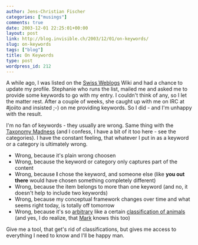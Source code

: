 ```yaml
---
author: Jens-Christian Fischer
categories: ["musings"]
comments: true
date: 2003-12-01 22:25:01+00:00
layout: post
link: http://blog.invisible.ch/2003/12/01/on-keywords/
slug: on-keywords
tags: ["blog"]
title: On Keywords
type: post
wordpress_id: 212
---
```


A while ago, I was listed on the [Swiss Weblogs](http://swissblogs.com/?details=58) Wiki and had a chance to update my profile. Stephanie who runs the list, mailed me and asked me to provide some keywords to go with my entry. I couldn't think of any, so I let the matter rest. After a couple of weeks, she caught up with me on IRC at #joiito and insisted ;-) on me providing keywords. So I did - and I'm unhappy with the result.

I'm no fan of keywords - they usually are wrong. Same thing with the [Taxonomy Madness](http://www.tbray.org/ongoing/When/200x/2003/11/25/TaxonomyMadness) (and I confess, I have a bit of it too here - see the categories). I have the constant feeling, that whatever I put in as a keyword or a category is ultimately wrong.



  * Wrong, because it's plain wrong choosen
  * Wrong, because the keyword or category only captures part of the content
  * Wrong, because **I** chose the keyword, and someone else (like **you out there** would have chosen something completely different)
  * Wrong, because the item belongs to more than one keyword (and no, it doesn't help to include two keywords)
  * Wrong, because my conceptual framework changes over time and what seems right today, is totally off tomorrow
  * Wrong, because it's so [arbitrary](http://diveintomark.org/archives/rooms/) like a certain [classification of animals](http://www.multicians.org/thvv/borges-animals.html?1) (and yes, I do realize, that [Mark](http://diveintomark.org) knows this too)


Give me a tool, that get's rid of classifications, but gives me access to everything I need to know and I'll be happy man.
